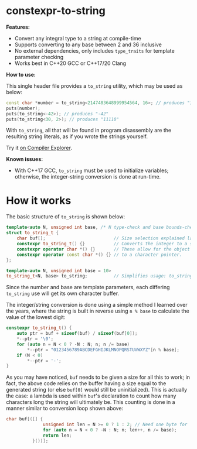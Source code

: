 # constexpr-to-string

**Features:**

* Convert any integral type to a string at compile-time
* Supports converting to any base between 2 and 36 inclusive
* No external dependencies, only includes `type_traits` for template parameter checking
* Works best in C++20 GCC or C++17/20 Clang

**How to use:**

This single header file provides a `to_string` utility, which may be used as below:

```cpp
const char *number = to_string<2147483648999954564, 16>; // produces "1DCD65003B9A1884"
puts(number);
puts(to_string<-42>); // produces "-42"
puts(to_string<30, 2>); // produces "11110"
```

With `to_string`, all that will be found in program disassembly are the resulting string literals, as if you wrote the strings yourself.

Try it [on Compiler Explorer](https://godbolt.org/z/T-MFoh).

**Known issues:**

* With C++17 GCC, `to_string` must be used to initialize variables; otherwise, the integer-string conversion is done at run-time.

# How it works

The basic structure of `to_string` is shown below:

```cpp
template<auto N, unsigned int base, /* N type-check and base bounds-check */>
struct to_string_t {
    char buf[];                          // Size selection explained later.
    constexpr to_string_t() {}           // Converts the integer to a string stored in buf.
    constexpr operator char *() {}       // These allow for the object to be implicitly converted
    constexpr operator const char *() {} // to a character pointer.
};

template<auto N, unsigned int base = 10>
to_string_t<N, base> to_string;          // Simplifies usage: to_string_t<N, base>() becomes to_string<N, base>.
```

Since the number and base are template parameters, each differing `to_string` use will get its own character buffer.

The integer/string conversion is done using a simple method I learned over the years, where the string is built in reverse using `n % base` to calculate the value of the lowest digit:

```cpp
constexpr to_string_t() {
    auto ptr = buf + sizeof(buf) / sizeof(buf[0]);
    *--ptr = '\0';
    for (auto n = N < 0 ? -N : N; n; n /= base)
        *--ptr = "0123456789ABCDEFGHIJKLMNOPQRSTUVWXYZ"[n % base];
    if (N < 0)
        *--ptr = '-';
}
```

As you may have noticed, `buf` needs to be given a size for all this to work; in fact, the above code relies on the buffer having a size equal to the generated string (or else `buf[0]` would still be uninitialized). This is actually the case: a lambda is used within `buf`'s declaration to count how many characters long the string will ultimately be. This counting is done in a manner similar to conversion loop shown above:

```cpp
char buf[([] {
              unsigned int len = N >= 0 ? 1 : 2; // Need one byte for '\0', two if there'll be a minus
              for (auto n = N < 0 ? -N : N; n; len++, n /= base);
              return len;
          }())];
```
